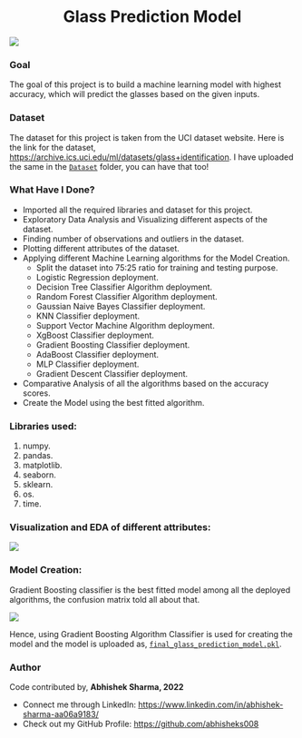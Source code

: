 <div align = 'center'>
  <h1>Glass Prediction Model</h1>
  </div>
  
<img src = "https://free4kwallpapers.com/uploads/originals/2019/12/01/broken-glass-wallpaper.jpg">

### Goal
The goal of this project is to build a machine learning model with highest accuracy, which will predict the glasses based on the given inputs.

### Dataset
The dataset for this project is taken from the UCI dataset website. Here is the link for the dataset, https://archive.ics.uci.edu/ml/datasets/glass+identification. I have uploaded the same in the [`Dataset`](https://github.com/abhisheks008/DevHack22/tree/main/Machine%20learning/Abhishek%20Sharma/Dataset) folder, you can have that too!

### What Have I Done?
- Imported all the required libraries and dataset for this project.
- Exploratory Data Analysis and Visualizing different aspects of the dataset.
- Finding number of observations and outliers in the dataset.
- Plotting different attributes of the dataset.
- Applying different Machine Learning algorithms for the Model Creation.
  - Split the dataset into 75:25 ratio for training and testing purpose.
  - Logistic Regression deployment.
  - Decision Tree Classifier Algorithm deployment.
  - Random Forest Classifier Algorithm deployment.
  - Gaussian Naive Bayes Classifier deployment.
  - KNN Classifier deployment.
  - Support Vector Machine Algorithm deployment.
  - XgBoost Classifier deployment.
  - Gradient Boosting Classifier deployment.
  - AdaBoost Classifier deployment.
  - MLP Classifier deployment.
  - Gradient Descent Classifier deployment.
- Comparative Analysis of all the algorithms based on the accuracy scores.
- Create the Model using the best fitted algorithm.

### Libraries used:
1. numpy.
2. pandas.
3. matplotlib.
4. seaborn.
5. sklearn.
6. os.
7. time.

### Visualization and EDA of different attributes:
<img src = "https://github.com/abhisheks008/DevHack22/blob/main/Machine%20learning/Abhishek%20Sharma/Images/glass1.png">

### Model Creation:
Gradient Boosting classifier is the best fitted model among all the deployed algorithms, the confusion matrix told all about that.

<img src = "https://github.com/abhisheks008/DevHack22/blob/main/Machine%20learning/Abhishek%20Sharma/Images/glass2.png">

Hence, using Gradient Boosting Algorithm Classifier is used for creating the model and the model is uploaded as, [`final_glass_prediction_model.pkl`](https://github.com/abhisheks008/DevHack22/blob/main/Machine%20learning/Abhishek%20Sharma/Model/final_glass_prediction_model.pkl).

### Author
Code contributed by,
**Abhishek Sharma, 2022**
- Connect me through LinkedIn: https://www.linkedin.com/in/abhishek-sharma-aa06a9183/ 
- Check out my GitHub Profile: https://github.com/abhisheks008





